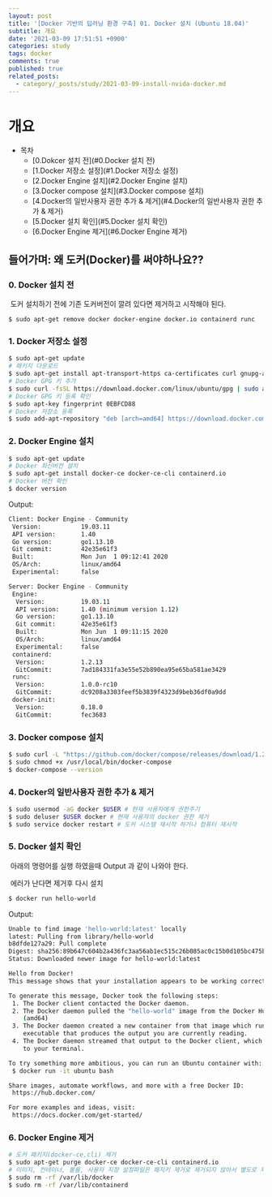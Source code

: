 ```yaml
---
layout: post
title: '[Docker 기반의 딥러닝 환경 구축] 01. Docker 설치 (Ubuntu 18.04)'
subtitle: 개요
date: '2021-03-09 17:51:51 +0900'
categories: study
tags: docker
comments: true
published: true
related_posts:
  - category/_posts/study/2021-03-09-install-nvida-docker.md
---
```


# 개요

- 목차
    - [0.Dokcer 설치 전](#0.Docker 설치 전)
    - [1.Docker 저장소 설정](#1.Docker 저장소 설정)
    - [2.Docker Engine 설치](#2.Docker Engine 설치)
    - [3.Docker compose 설치](#3.Docker compose 설치)
    - [4.Docker의 일반사용자 권한 추가 & 제거](#4.Docker의 일반사용자 권한 추가 & 제거)
    - [5.Docker 설치 확인](#5.Docker 설치 확인)
    - [6.Docker Engine 제거](#6.Docker Engine 제거)

## 들어가며: 왜 도커(Docker)를 써야하나요??



### 0. Docker 설치 전

​	도커 설치하기 전에 기존 도커버전이 깔려 있다면 제거하고 시작해야 된다.

```shell
$ sudo apt-get remove docker docker-engine docker.io containerd runc
```



### 1. Docker 저장소 설정

```sh
$ sudo apt-get update
# 패키지 다운로드
$ sudo apt-get install apt-transport-https ca-certificates curl gnupg-agent software-properties-common
# Docker GPG 키 추가
$ sudo curl -fsSL https://download.docker.com/linux/ubuntu/gpg | sudo apt-key add -
# Docker GPG 키 등록 확인
$ sudo apt-key fingerprint 0EBFCD88
# Docker 저장소 등록
$ sudo add-apt-repository "deb [arch=amd64] https://download.docker.com/linux/ubuntu $(lsb_release -cs) stable"
```



### 2. Docker Engine 설치

```sh
$ sudo apt-get update
# Docker 최신버전 설치
$ sudo apt-get install docker-ce docker-ce-cli containerd.io 
# Docker 버전 확인
$ docker version
```

Output:

```sh
Client: Docker Engine - Community
 Version:           19.03.11
 API version:       1.40
 Go version:        go1.13.10
 Git commit:        42e35e61f3
 Built:             Mon Jun  1 09:12:41 2020
 OS/Arch:           linux/amd64
 Experimental:      false

Server: Docker Engine - Community
 Engine:
  Version:          19.03.11
  API version:      1.40 (minimum version 1.12)
  Go version:       go1.13.10
  Git commit:       42e35e61f3
  Built:            Mon Jun  1 09:11:15 2020
  OS/Arch:          linux/amd64
  Experimental:     false
 containerd:
  Version:          1.2.13
  GitCommit:        7ad184331fa3e55e52b890ea95e65ba581ae3429
 runc:
  Version:          1.0.0-rc10
  GitCommit:        dc9208a3303feef5b3839f4323d9beb36df0a9dd
 docker-init:
  Version:          0.18.0
  GitCommit:        fec3683
```



### 3. Docker compose 설치

```sh
$ sudo curl -L "https://github.com/docker/compose/releases/download/1.25.3/docker-compose-$(uname -s)-$(uname -m)" -o /usr/local/bin/docker-compose
$ sudo chmod +x /usr/local/bin/docker-compose
$ docker-compose --version
```



### 4. Docker의 일반사용자 권한 추가 & 제거

```sh
$ sudo usermod -aG docker $USER # 현재 사용자에게 권한주기
$ sudo deluser $USER docker # 현재 사용자의 docker 권한 제거
$ sudo service docker restart # 도커 시스템 재시작 하거나 컴퓨터 재시작
```



### 5. Docker 설치 확인

​	아래의 명령어를 실행 하였을때 Output 과 같이 나와야 한다.

​	에러가 난다면 제거후 다시 설치

```sh
$ docker run hello-world
```

Output:

```sh
Unable to find image 'hello-world:latest' locally
latest: Pulling from library/hello-world
b8dfde127a29: Pull complete
Digest: sha256:89b647c604b2a436fc3aa56ab1ec515c26b085ac0c15b0d105bc475be15738fb
Status: Downloaded newer image for hello-world:latest

Hello from Docker!
This message shows that your installation appears to be working correctly.

To generate this message, Docker took the following steps:
 1. The Docker client contacted the Docker daemon.
 2. The Docker daemon pulled the "hello-world" image from the Docker Hub.
    (amd64)
 3. The Docker daemon created a new container from that image which runs the
    executable that produces the output you are currently reading.
 4. The Docker daemon streamed that output to the Docker client, which sent it
    to your terminal.

To try something more ambitious, you can run an Ubuntu container with:
 $ docker run -it ubuntu bash

Share images, automate workflows, and more with a free Docker ID:
 https://hub.docker.com/

For more examples and ideas, visit:
 https://docs.docker.com/get-started/
```



### 6. Docker Engine 제거

```sh
# 도커 패키지(docker-ce,cli) 제거
$ sudo apt-get purge docker-ce docker-ce-cli containerd.io
# 이미지, 컨테이너, 볼륨, 사용자 지정 설정파일은 패지키 제거로 제거되지 않아서 별도로 제거
$ sudo rm -rf /var/lib/docker
$ sudo rm -rf /var/lib/containerd
```
